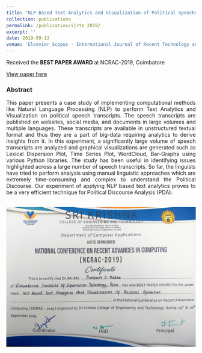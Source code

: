 ```yaml
---
title: "NLP Based Text Analytics and Visualization of Political Speeches"
collection: publications
permalink: /publication/ijrte_2019/
excerpt: ''
date: 2019-09-13
venue: 'Elsevier Scopus - International Journal of Recent Technology and Engineering (IJRTE)'
---
```

Received the <strong> BEST PAPER AWARD </strong> at NCRAC-2019, Coimbatore <br>

[View paper here](https://www.researchgate.net/profile/Paritosh_Katre/publication/341189799_NLP_Based_Text_Analytics_and_Visualization_of_Political_Speeches/links/5f0308b2a6fdcc4ca44ea2ea/NLP-Based-Text-Analytics-and-Visualization-of-Political-Speeches.pdf)

<div style="text-align: justify">
<h3> Abstract </h3>

This paper presents a case study of implementing computational methods like Natural Language Processing (NLP) to perform Text Analytics and Visualization on political speech transcripts. The speech transcripts are published on websites, social media, and documents in large volumes and multiple languages. These transcripts are available in unstructured textual format and thus they are a part of big-data requiring analytics to derive insights from it. In this experiment, a significantly large volume of speech transcripts are analyzed and graphical visualizations are generated such as Lexical Dispersion Plot, Time Series Plot, WordCloud, Bar-Graphs using various Python libraries. The study has been useful in identifying issues highlighted across a large number of speech transcripts. So far, the linguists have tried to perform analysis using manual linguistic approaches which are extremely time-consuming and complex to understand the Political Discourse. Our experiment of applying NLP based text analytics proves to be a very efficient technique for Political Discourse Analysis (PDA). <br><br>
</div>

<img src = '/images/Best Paper.jpg'>
